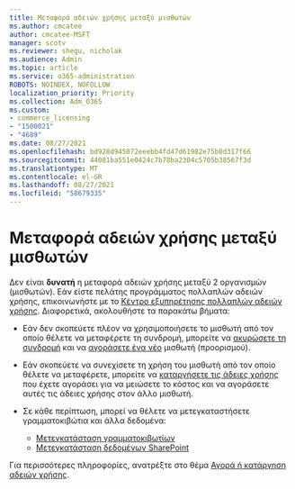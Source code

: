 ```yaml
---
title: Μεταφορά αδειών χρήσης μεταξύ μισθωτών
ms.author: cmcatee
author: cmcatee-MSFT
manager: scotv
ms.reviewer: shegu, nicholak
ms.audience: Admin
ms.topic: article
ms.service: o365-administration
ROBOTS: NOINDEX, NOFOLLOW
localization_priority: Priority
ms.collection: Adm_O365
ms.custom:
- commerce_licensing
- "1500021"
- "4689"
ms.date: 08/27/2021
ms.openlocfilehash: bd928d945072eeebb4fd47d61982e75b0d317f66
ms.sourcegitcommit: 44081ba551e0424c7b78ba2304c5705b38567f3d
ms.translationtype: MT
ms.contentlocale: el-GR
ms.lasthandoff: 08/27/2021
ms.locfileid: "58679335"
---
```

# <a name="transfer-licenses-between-tenants"></a>Μεταφορά αδειών χρήσης μεταξύ μισθωτών

Δεν είναι **δυνατή** η μεταφορά αδειών χρήσης μεταξύ 2 οργανισμών (μισθωτών). Εάν είστε πελάτης προγράμματος πολλαπλών αδειών χρήσης, επικοινωνήστε με το [Κέντρο εξυπηρέτησης πολλαπλών αδειών χρήσης](https://support.microsoft.com/help/4471406/how-to-contact-the-microsoft-volume-licensing-service-center). Διαφορετικά, ακολουθήστε τα παρακάτω βήματα:

- Εάν δεν σκοπεύετε πλέον να χρησιμοποιήσετε το μισθωτή από τον οποίο θέλετε να μεταφέρετε τη συνδρομή, μπορείτε να [ακυρώσετε τη συνδρομή](https://admin.microsoft.com/Adminportal/Home?source=applauncher#/subscriptions) και να [αγοράσετε ένα νέο](https://www.microsoft.com/microsoft-365/business/compare-all-microsoft-365-business-products?rtc=2&activetab=tab:primaryr2) μισθωτή (προορισμού).
- Εάν σκοπεύετε να συνεχίσετε τη χρήση του μισθωτή από τον οποίο θέλετε να μεταφέρετε, μπορείτε να [καταργήσετε τις άδειες χρήσης](https://docs.microsoft.com/microsoft-365/commerce/licenses/buy-licenses#buy-or-remove-licenses-for-your-business-subscription) που έχετε αγοράσει για να μειώσετε το κόστος και να αγοράσετε αυτές τις άδειες χρήσης στον άλλο μισθωτή.
- Σε κάθε περίπτωση, μπορεί να θέλετε να μετεγκαταστήσετε γραμματοκιβώτια και άλλα δεδομένα:

    - [Μετεγκατάσταση γραμματοκιβωτίων](https://docs.microsoft.com/Exchange/mailbox-migration/migrate-mailboxes-across-tenants)
    - [Μετεγκατάσταση δεδομένων SharePoint](https://aka.ms/modernSpoAdminCenter/CloudContentMigrations)

Για περισσότερες πληροφορίες, ανατρέξτε στο θέμα [Αγορά ή κατάργηση αδειών χρήσης](https://docs.microsoft.com/microsoft-365/commerce/licenses/buy-licenses).